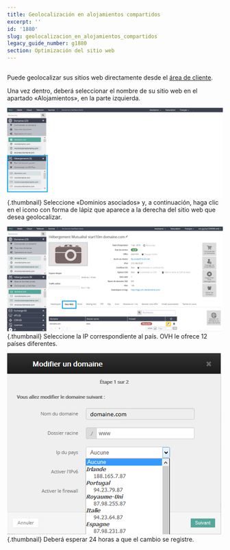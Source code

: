 ```yaml
---
title: Geolocalización en alojamientos compartidos
excerpt: ''
id: '1880'
slug: geolocalizacion_en_alojamientos_compartidos
legacy_guide_number: g1880
section: Optimización del sitio web
---
```



## 
Puede geolocalizar sus sitios web directamente desde el [área de cliente](https://www.ovh.com/manager/web/login/).

Una vez dentro, deberá seleccionar el nombre de su sitio web en el apartado «Alojamientos», en la parte izquierda.

![](images/img_2792.jpg){.thumbnail}
Seleccione «Dominios asociados» y, a continuación, haga clic en el icono con forma de lápiz que aparece a la derecha del sitio web que desea geolocalizar.

![](images/img_2793.jpg){.thumbnail}
Seleccione la IP correspondiente al país. OVH le ofrece 12 países diferentes.

![](images/img_2794.jpg){.thumbnail}
Deberá esperar 24 horas a que el cambio se registre.

